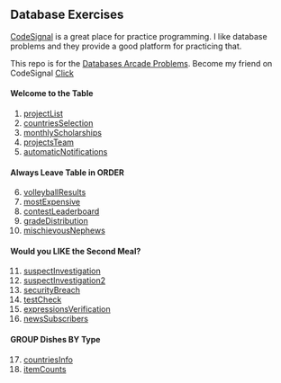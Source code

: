 
## Database Exercises
[CodeSignal](https://app.codesignal.com/) is a great place for practice programming. I like database problems and they provide a good platform for practicing that.

This repo is for the [Databases Arcade Problems](https://app.codesignal.com/arcade/db). Become my friend on CodeSignal [Click](https://app.codesignal.com/signup/w56JNdBBYMcoBfERb/main)

#### Welcome to the Table
1. [projectList](01.%20projectList.md)
2. [countriesSelection](02.%20countriesSelection.md)
3. [monthlyScholarships](03.%20monthlyScholarships.md)
4. [projectsTeam](04.%20projectsTeam.md)
5. [automaticNotifications](05.%20automaticNotifications.md)

#### Always Leave Table in ORDER
6. [volleyballResults](06.%20volleyballResults.md)
7. [mostExpensive](07.%20mostExpensive.md)
8. [contestLeaderboard](08.%20contestLeaderboard.md)
9. [gradeDistribution](09.%20gradeDistribution.md)
10. [mischievousNephews](10.%20mischievousNephews.md)

#### Would you LIKE the Second Meal?
11. [suspectInvestigation](11.%20suspectInvestigation.md)
12. [suspectInvestigation2](12.%20suspectInvestigation2.md)
13. [securityBreach](13.%20securityBreach.md)
14. [testCheck](14.%20testCheck.md)
15. [expressionsVerification](15.%20expressionsVerification.md)
16. [newsSubscribers](16.%20newsSubscribers.md)

#### GROUP Dishes BY Type
17. [countriesInfo](17.%20countriesInfo.md)
18. [itemCounts](18.%20itemCounts.md)